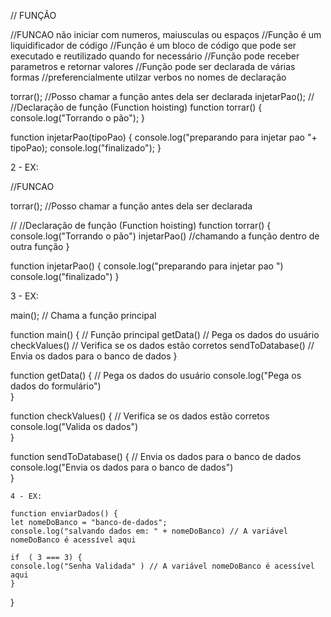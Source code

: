 // FUNÇÂO

//FUNCAO não iniciar com numeros, maiusculas ou espaços
//Função é um liquidificador de código
//Função é um bloco de código que pode ser executado e reutilizado quando for necessário
//Função pode receber parametros e retornar valores
//Função pode ser declarada de várias formas
//preferencialmente utilzar verbos no nomes de declaração

torrar(); //Posso chamar a função antes dela ser declarada
injetarPao();
//
//Declaração de função (Function hoisting)
function torrar() {
  console.log("Torrando o pão");
}

function injetarPao(tipoPao) {
  console.log("preparando para injetar pao "+ tipoPao);
  console.log("finalizado");
}


2 - EX:

//FUNCAO


torrar(); //Posso chamar a função antes dela ser declarada

//
//Declaração de função (Function hoisting)
function torrar() {
  console.log("Torrando o pão")
  injetarPao() //chamando a função dentro de outra função
}

function injetarPao() {
  console.log("preparando para injetar pao ")
  console.log("finalizado")
}



3 - EX:

main(); // Chama a função principal


function main() {   // Função principal
getData() // Pega os dados do usuário
checkValues() // Verifica se os dados estão corretos
sendToDatabase() // Envia os dados para o banco de dados
  }

function getData() {
  // Pega os dados do usuário
  console.log("Pega os dados do formulário")        
  }

function checkValues() {
  // Verifica se os dados estão corretos
  console.log("Valida os dados")        
  }

  function sendToDatabase() {
    // Envia os dados para o banco de dados
    console.log("Envia os dados para o banco de dados")        
    }

    
    4 - EX:

    function enviarDados() {
    let nomeDoBanco = "banco-de-dados";
    console.log("salvando dados em: " + nomeDoBanco) // A variável nomeDoBanco é acessível aqui

    if  ( 3 === 3) {
    console.log("Senha Validada" ) // A variável nomeDoBanco é acessível aqui
    }
}
